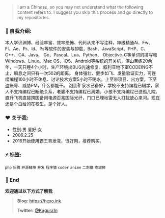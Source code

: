 > I am a Chinese, so you may not understand what the following content refers to. I suggest you skip this process and go directly to my repositories.

### 🤷 自我介绍:

本人学识渊博、经验丰富、效率恐怖、代码从来不写注释，神级精通Ai、Fw、Fl、Ae、Pr、ld、Ps等软件的安装与卸载，Bash、JavaScript、PHP、C、C++、C#、Java、	Go、Pascal、Lua、Python、 Objective-C等单词的拼写和Windows、Linux、Mac OS、iOS、Android等系统的开关机，深山苦练20余年，一天只睡4个小时。生产环境出BUG光速修复，叙利亚地下室CODEING不止，瞬息之间只有一次502的距离。 身体强壮、健步如飞、发量验证实力，可连续编程100小时不休息、讨论技术方案5小时不喝水，上至带项目、出方案，下至盗账号、威胁PM，什么都能干。 泡面矿泉水已备好，学校不支持编程已辍学，家人不支持编程已断绝关系，老婆不支持编程已离婚，小孩不支持编程已送孤儿院。直升飞机直接跨国备用电源百兆国际光纤，门口已埋地雷无人打扰放心来问。现在还是个白给的在校生。是个好人。<!---仅供娱乐 切勿当真-->

### ❤️ 关于我:

- 性别:男 爱好:女
- 2006.2.25
- 2016开始使用霸王育发液，很好用，推荐购买。


### ⚡ 标签:

`php`  `折腾`  `开源精神`  `开发`  `程序猿`  `coder` `anime` `二刺猿` `攻城狮`


### 💬 End

**欢迎通过以下方式了解我**

> **Blog:** https://hexo.ink
>
> **Twitter:** <a href="https://twitter.com/Kagura1n">@Kagura1n</a>
